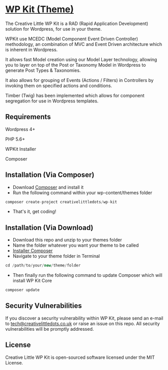# [WP Kit (Theme)](http://creativelittledots.github.io/wp-kit/)

The Creative Little WP Kit is a RAD (Rapid Application Development) solution for Wordpress, for use in your theme.

WPKit use MCEDC (Model Component Event Driven Controller) methodology, an combination of MVC and Event Driven architecture which is inherent in Wordpress.

It allows fast Model creation using our Model Layer technology, allowing you to layer on top of the Post or Taxonomy Model in Wordpress to generate Post Types & Taxonomies.

It also allows for grouping of Events (Actions / Filters) in Controllers by invoking them on specified actions and conditions.

Timber (Twig) has been implemented which allows for component segregation for use in Wordpress templates.

## Requirements

Wordpress 4+

PHP 5.6+

WPKit Installer

Composer

## Installation (Via Composer)

  * Download [Composer](https://getcomposer.org/download/) and install it
  * Run the following command within your wp-content/themes folder
  
  ```php
  composer create-project creativelittledots/wp-kit
  ```
  
  * That's it, get coding!
  
## Installation (Via Download)

  * Download this repo and unzip to your themes folder
  * Name the folder whatever you want your theme to be called
  * [Installer Composer](https://getcomposer.org/download/)
   * Navigate to your theme folder in Terminal
   
  ```php
  cd /path/to/your/new/theme/folder
  ```
  
  * Then finally run the following command to update Composer which will install WP Kit Core
  
  ```php
  composer update
  ```

## Security Vulnerabilities

If you discover a security vulnerability within WP Kit, please send an e-mail to tech@creativelittledots.co.uk or raise an issue on this repo. All security vulnerabilities will be promptly addressed.

## License

Creative Little WP Kit is open-sourced software licensed under the MIT License.
